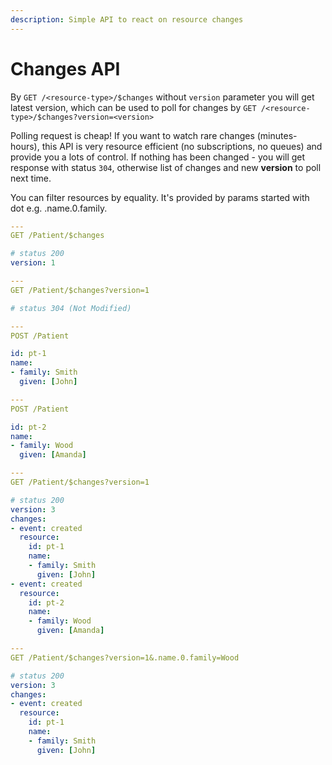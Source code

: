 ```yaml
---
description: Simple API to react on resource changes
---
```


# Changes API

By `GET /<resource-type>/$changes` without `version` parameter you will get latest version, which can be used to poll for changes by `GET /<resource-type>/$changes?version=<version>`

Polling request is cheap! If you want to watch rare changes \(minutes-hours\), this API is very resource efficient  \(no subscriptions, no queues\) and provide you a lots of control. If nothing has been changed - you will get  response with status `304`,  otherwise list of changes and new **version** to poll next time.

You can filter resources by equality. It's provided by params started with dot e.g. .name.0.family.

```yaml
---
GET /Patient/$changes

# status 200
version: 1

---
GET /Patient/$changes?version=1

# status 304 (Not Modified)

---
POST /Patient

id: pt-1
name:
- family: Smith
  given: [John]

---
POST /Patient

id: pt-2
name:
- family: Wood
  given: [Amanda]

---
GET /Patient/$changes?version=1

# status 200
version: 3
changes:
- event: created
  resource:
    id: pt-1
    name:
    - family: Smith
      given: [John]
- event: created
  resource:
    id: pt-2
    name:
    - family: Wood
      given: [Amanda]

---
GET /Patient/$changes?version=1&.name.0.family=Wood

# status 200
version: 3
changes:
- event: created
  resource:
    id: pt-1
    name:
    - family: Smith
      given: [John]
```









